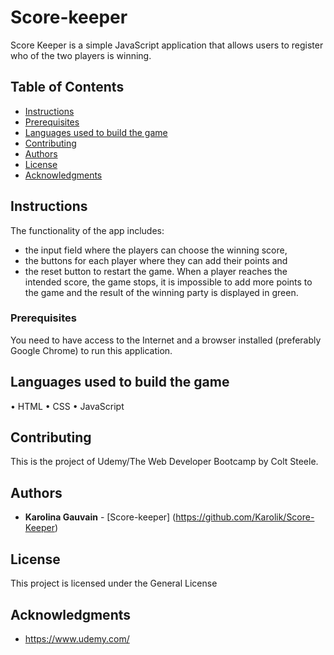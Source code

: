 # Score-keeper

Score Keeper is a simple JavaScript application that allows users to register who of the two players is winning.

## Table of Contents

* [Instructions](#instructions)
* [Prerequisites](#prerequisites)
* [Languages used to build the game](#languages_used_to_build_the_game)
* [Contributing](#contributing)
* [Authors](#authors)
* [License](#license)
* [Acknowledgments](#acknowledgments)

## Instructions

The functionality of the app includes: 
- the input field where the players can choose the winning score, 
- the buttons for each player where they can add their points and 
- the reset button to restart the game. 
When a player reaches the intended score, the game stops, it is impossible to add more points to the game and the result of the winning party is displayed in green.

### Prerequisites

You need to have access to the Internet and a browser installed (preferably Google Chrome) to run this application.


## Languages used to build the game

•	HTML
•	CSS
•	JavaScript

## Contributing

This is the project of Udemy/The Web Developer Bootcamp by Colt Steele.

## Authors

* **Karolina Gauvain**  - [Score-keeper] (https://github.com/Karolik/Score-Keeper)

## License

This project is licensed under the General License 

## Acknowledgments
* https://www.udemy.com/
